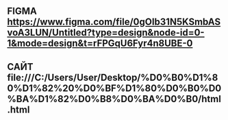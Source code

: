 
## FIGMA https://www.figma.com/file/0gOIb31N5KSmbASvoA3LUN/Untitled?type=design&node-id=0-1&mode=design&t=rFPGqU6Fyr4n8UBE-0
## САЙТ file:///C:/Users/User/Desktop/%D0%B0%D1%80%D1%82%20%D0%BF%D1%80%D0%B0%D0%BA%D1%82%D0%B8%D0%BA%D0%B0/html.html
